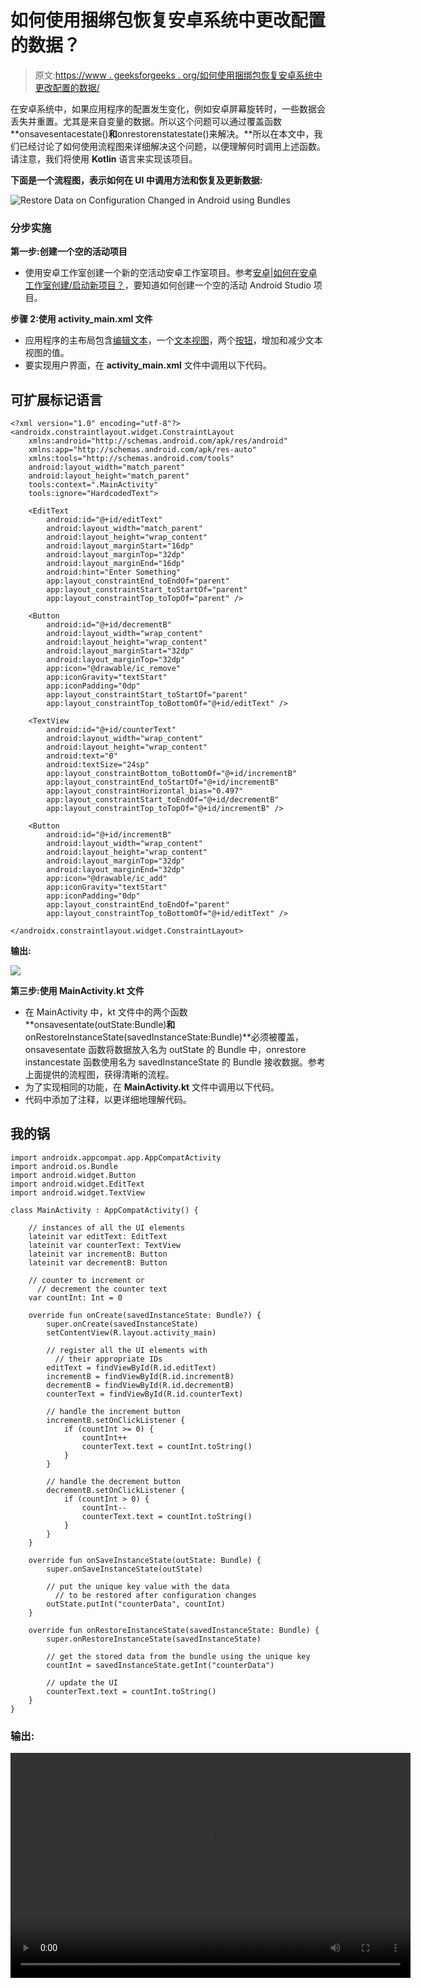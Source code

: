 # 如何使用捆绑包恢复安卓系统中更改配置的数据？

> 原文:[https://www . geeksforgeeks . org/如何使用捆绑包恢复安卓系统中更改配置的数据/](https://www.geeksforgeeks.org/how-to-restore-data-on-configuration-changed-in-android-using-bundles/)

在安卓系统中，如果应用程序的配置发生变化，例如安卓屏幕旋转时，一些数据会丢失并重置。尤其是来自变量的数据。所以这个问题可以通过覆盖函数**onsavesentacestate()**和**onrestorenstatestate()来解决。**所以在本文中，我们已经讨论了如何使用流程图来详细解决这个问题，以便理解何时调用上述函数。请注意，我们将使用 **Kotlin** 语言来实现该项目。

**下面是一个流程图，表示如何在 UI 中调用方法和恢复及更新数据:**

![Restore Data on Configuration Changed in Android using Bundles](img/5cad089241acaf2cf8412af7001ac89a.png)

### **分步实施**

**第一步:创建一个空的活动项目**

*   使用安卓工作室创建一个新的空活动安卓工作室项目。参考[安卓|如何在安卓工作室创建/启动新项目？](https://www.geeksforgeeks.org/android-how-to-create-start-a-new-project-in-android-studio/)，要知道如何创建一个空的活动 Android Studio 项目。

**步骤 2:使用 activity_main.xml 文件**

*   应用程序的主布局包含[编辑文本](https://www.geeksforgeeks.org/android-edittext-in-kotlin/)，一个[文本视图](https://www.geeksforgeeks.org/textview-in-kotlin/)，两个[按钮](https://www.geeksforgeeks.org/button-in-kotlin/)，增加和减少文本视图的值。
*   要实现用户界面，在 **activity_main.xml** 文件中调用以下代码。

## 可扩展标记语言

```
<?xml version="1.0" encoding="utf-8"?>
<androidx.constraintlayout.widget.ConstraintLayout 
    xmlns:android="http://schemas.android.com/apk/res/android"
    xmlns:app="http://schemas.android.com/apk/res-auto"
    xmlns:tools="http://schemas.android.com/tools"
    android:layout_width="match_parent"
    android:layout_height="match_parent"
    tools:context=".MainActivity"
    tools:ignore="HardcodedText">

    <EditText
        android:id="@+id/editText"
        android:layout_width="match_parent"
        android:layout_height="wrap_content"
        android:layout_marginStart="16dp"
        android:layout_marginTop="32dp"
        android:layout_marginEnd="16dp"
        android:hint="Enter Something"
        app:layout_constraintEnd_toEndOf="parent"
        app:layout_constraintStart_toStartOf="parent"
        app:layout_constraintTop_toTopOf="parent" />

    <Button
        android:id="@+id/decrementB"
        android:layout_width="wrap_content"
        android:layout_height="wrap_content"
        android:layout_marginStart="32dp"
        android:layout_marginTop="32dp"
        app:icon="@drawable/ic_remove"
        app:iconGravity="textStart"
        app:iconPadding="0dp"
        app:layout_constraintStart_toStartOf="parent"
        app:layout_constraintTop_toBottomOf="@+id/editText" />

    <TextView
        android:id="@+id/counterText"
        android:layout_width="wrap_content"
        android:layout_height="wrap_content"
        android:text="0"
        android:textSize="24sp"
        app:layout_constraintBottom_toBottomOf="@+id/incrementB"
        app:layout_constraintEnd_toStartOf="@+id/incrementB"
        app:layout_constraintHorizontal_bias="0.497"
        app:layout_constraintStart_toEndOf="@+id/decrementB"
        app:layout_constraintTop_toTopOf="@+id/incrementB" />

    <Button
        android:id="@+id/incrementB"
        android:layout_width="wrap_content"
        android:layout_height="wrap_content"
        android:layout_marginTop="32dp"
        android:layout_marginEnd="32dp"
        app:icon="@drawable/ic_add"
        app:iconGravity="textStart"
        app:iconPadding="0dp"
        app:layout_constraintEnd_toEndOf="parent"
        app:layout_constraintTop_toBottomOf="@+id/editText" />

</androidx.constraintlayout.widget.ConstraintLayout>
```

**输出:**

![](img/ce701ff232c9763516c2a7c2533f0bd8.png)

**第三步:使用 MainActivity.kt 文件**

*   在 MainActivity 中，kt 文件中的两个函数**onsavesentate(outState:Bundle)**和**onRestoreInstanceState(savedInstanceState:Bundle)**必须被覆盖，onsavesentate 函数将数据放入名为 outState 的 Bundle 中，onrestore instancestate 函数使用名为 savedInstanceState 的 Bundle 接收数据。参考上面提供的流程图，获得清晰的流程。
*   为了实现相同的功能，在 **MainActivity.kt** 文件中调用以下代码。
*   代码中添加了注释，以更详细地理解代码。

## 我的锅

```
import androidx.appcompat.app.AppCompatActivity
import android.os.Bundle
import android.widget.Button
import android.widget.EditText
import android.widget.TextView

class MainActivity : AppCompatActivity() {

    // instances of all the UI elements
    lateinit var editText: EditText
    lateinit var counterText: TextView
    lateinit var incrementB: Button
    lateinit var decrementB: Button

    // counter to increment or 
      // decrement the counter text
    var countInt: Int = 0

    override fun onCreate(savedInstanceState: Bundle?) {
        super.onCreate(savedInstanceState)
        setContentView(R.layout.activity_main)

        // register all the UI elements with 
          // their appropriate IDs
        editText = findViewById(R.id.editText)
        incrementB = findViewById(R.id.incrementB)
        decrementB = findViewById(R.id.decrementB)
        counterText = findViewById(R.id.counterText)

        // handle the increment button
        incrementB.setOnClickListener {
            if (countInt >= 0) {
                countInt++
                counterText.text = countInt.toString()
            }
        }

        // handle the decrement button
        decrementB.setOnClickListener {
            if (countInt > 0) {
                countInt--
                counterText.text = countInt.toString()
            }
        }
    }

    override fun onSaveInstanceState(outState: Bundle) {
        super.onSaveInstanceState(outState)

        // put the unique key value with the data
          // to be restored after configuration changes
        outState.putInt("counterData", countInt)
    }

    override fun onRestoreInstanceState(savedInstanceState: Bundle) {
        super.onRestoreInstanceState(savedInstanceState)

        // get the stored data from the bundle using the unique key
        countInt = savedInstanceState.getInt("counterData")

        // update the UI
        counterText.text = countInt.toString()
    }
}
```

### **输出:**

<video class="wp-video-shortcode" id="video-547005-1" width="640" height="360" preload="metadata" controls=""><source type="video/mp4" src="https://media.geeksforgeeks.org/wp-content/uploads/20210123181531/Untitled.mp4?_=1">[https://media.geeksforgeeks.org/wp-content/uploads/20210123181531/Untitled.mp4](https://media.geeksforgeeks.org/wp-content/uploads/20210123181531/Untitled.mp4)</video>